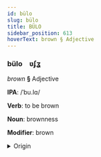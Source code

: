 ```yaml
---
id: bülo
slug: bülo
title: BÜLO
sidebar_position: 613
hoverText: brown § Adjective
---
```


### bülo&emsp;<span kind="abugida">ʋʄʓ</span>

*brown* **§** Adjective

**IPA**: /ˈbu.lɑ/

**Verb**: to be brown

**Noun**: brownness

**Modifier**: brown

<details>
    <summary>Origin</summary>
    Hindi भूरा bhūrā [bʱuː.ɾäː]<br/>
    <em>Indo-Iranian Language Family</em>
</details>